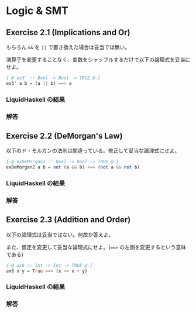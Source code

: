 # Logic & SMT

## Exercise 2.1 (Implications and Or)

もちろん `&&` を `||` で置き換えた場合は妥当では無い。

演算子を変更することなく、変数をシャッフルするだけで以下の論理式を妥当にせよ。

```haskell
{-@ ex3' :: Bool -> Bool -> TRUE @-}
ex3' a b = (a || b) ==> a
```

### LiquidHaskell の結果

### 解答

## Exercise 2.2 (DeMorgan's Law)

以下のド・モルガンの法則は間違っている。修正して妥当な論理式にせよ。

```haskell
{-@ exDeMorgan2 :: Bool -> Bool -> TRUE @-}
exDeMorgan2 a b = not (a && b) <=> (not a && not b)
```

### LiquidHaskell の結果

### 解答

## Exercise 2.3 (Addition and Order)

以下の論理式は妥当ではない。何故か答えよ。

また、仮定を変更して妥当な論理式にせよ。(`==>` の左側を変更するという意味である)

```haskell
{-@ ax6 :: Int -> Int -> TRUE @-}
ax6 x y = True ==> (x <= x + y)
```

### LiquidHaskell の結果

### 解答

